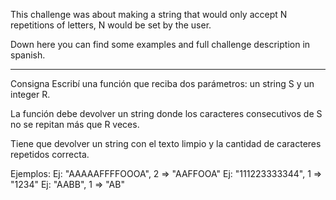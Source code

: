 This challenge was about making a string that would only accept N repetitions of letters, N would be set by the user.

Down here you can find some examples and full challenge description in spanish.

-------------------------------------------------------------------------------------------------------------------------------------------------------------------------
Consigna
Escribí una función que reciba dos parámetros: un string S y un integer R.

La función debe devolver un string donde los caracteres consecutivos de S no se repitan más que R veces.

Tiene que devolver un string con el texto limpio y la cantidad de caracteres repetidos correcta.


Ejemplos:
Ej: "AAAAAFFFFOOOA", 2 => "AAFFOOA"
Ej: "111223333344", 1 => "1234"
Ej: "AABB", 1 => "AB"
